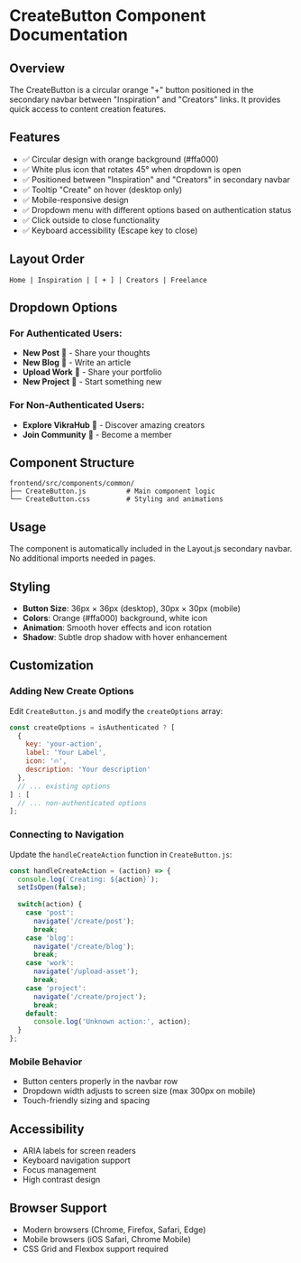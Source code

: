 # CreateButton Component Documentation

## Overview
The CreateButton is a circular orange "+" button positioned in the secondary navbar between "Inspiration" and "Creators" links. It provides quick access to content creation features.

## Features
- ✅ Circular design with orange background (#ffa000)
- ✅ White plus icon that rotates 45° when dropdown is open
- ✅ Positioned between "Inspiration" and "Creators" in secondary navbar
- ✅ Tooltip "Create" on hover (desktop only)
- ✅ Mobile-responsive design
- ✅ Dropdown menu with different options based on authentication status
- ✅ Click outside to close functionality
- ✅ Keyboard accessibility (Escape key to close)

## Layout Order
```
Home | Inspiration | [ + ] | Creators | Freelance
```

## Dropdown Options

### For Authenticated Users:
- **New Post** 📝 - Share your thoughts
- **New Blog** 📖 - Write an article  
- **Upload Work** 🎨 - Share your portfolio
- **New Project** 🚀 - Start something new

### For Non-Authenticated Users:
- **Explore VikraHub** 🌟 - Discover amazing creators
- **Join Community** 👥 - Become a member

## Component Structure
```
frontend/src/components/common/
├── CreateButton.js          # Main component logic
└── CreateButton.css         # Styling and animations
```

## Usage
The component is automatically included in the Layout.js secondary navbar. No additional imports needed in pages.

## Styling
- **Button Size**: 36px × 36px (desktop), 30px × 30px (mobile)
- **Colors**: Orange (#ffa000) background, white icon
- **Animation**: Smooth hover effects and icon rotation
- **Shadow**: Subtle drop shadow with hover enhancement

## Customization

### Adding New Create Options
Edit `CreateButton.js` and modify the `createOptions` array:

```javascript
const createOptions = isAuthenticated ? [
  { 
    key: 'your-action', 
    label: 'Your Label', 
    icon: '🔥',
    description: 'Your description'
  },
  // ... existing options
] : [
  // ... non-authenticated options
];
```

### Connecting to Navigation
Update the `handleCreateAction` function in `CreateButton.js`:

```javascript
const handleCreateAction = (action) => {
  console.log(`Creating: ${action}`);
  setIsOpen(false);
  
  switch(action) {
    case 'post':
      navigate('/create/post');
      break;
    case 'blog':
      navigate('/create/blog');
      break;
    case 'work':
      navigate('/upload-asset');
      break;
    case 'project':
      navigate('/create/project');
      break;
    default:
      console.log('Unknown action:', action);
  }
};
```

### Mobile Behavior
- Button centers properly in the navbar row
- Dropdown width adjusts to screen size (max 300px on mobile)
- Touch-friendly sizing and spacing

## Accessibility
- ARIA labels for screen readers
- Keyboard navigation support
- Focus management
- High contrast design

## Browser Support
- Modern browsers (Chrome, Firefox, Safari, Edge)
- Mobile browsers (iOS Safari, Chrome Mobile)
- CSS Grid and Flexbox support required
